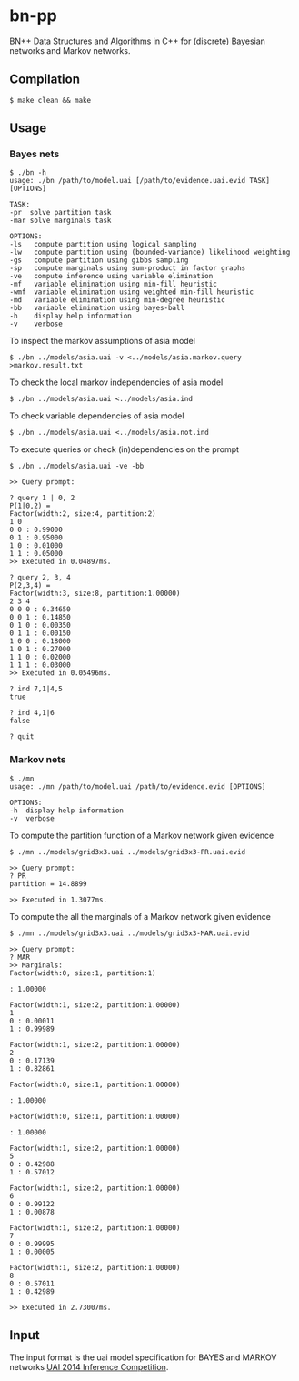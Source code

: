# bn-pp

BN++ Data Structures and Algorithms in C++ for (discrete) Bayesian networks and Markov networks.

## Compilation

```
$ make clean && make
```

## Usage

### Bayes nets

```
$ ./bn -h
usage: ./bn /path/to/model.uai [/path/to/evidence.uai.evid TASK] [OPTIONS]

TASK:
-pr	 solve partition task
-mar solve marginals task

OPTIONS:
-ls   compute partition using logical sampling
-lw   compute partition using (bounded-variance) likelihood weighting
-gs   compute partition using gibbs sampling
-sp   compute marginals using sum-product in factor graphs
-ve   compute inference using variable elimination
-mf   variable elimination using min-fill heuristic
-wmf  variable elimination using weighted min-fill heuristic
-md   variable elimination using min-degree heuristic
-bb   variable elimination using bayes-ball
-h    display help information
-v    verbose
```

To inspect the markov assumptions of asia model

```
$ ./bn ../models/asia.uai -v <../models/asia.markov.query >markov.result.txt
```

To check the local markov independencies of asia model

```
$ ./bn ../models/asia.uai <../models/asia.ind
```

To check variable dependencies of asia model

```
$ ./bn ../models/asia.uai <../models/asia.not.ind
```

To execute queries or check (in)dependencies on the prompt
```
$ ./bn ../models/asia.uai -ve -bb

>> Query prompt:

? query 1 | 0, 2
P(1|0,2) =
Factor(width:2, size:4, partition:2)
1 0
0 0 : 0.99000
0 1 : 0.95000
1 0 : 0.01000
1 1 : 0.05000
>> Executed in 0.04897ms.

? query 2, 3, 4
P(2,3,4) =
Factor(width:3, size:8, partition:1.00000)
2 3 4
0 0 0 : 0.34650
0 0 1 : 0.14850
0 1 0 : 0.00350
0 1 1 : 0.00150
1 0 0 : 0.18000
1 0 1 : 0.27000
1 1 0 : 0.02000
1 1 1 : 0.03000
>> Executed in 0.05496ms.

? ind 7,1|4,5
true

? ind 4,1|6
false

? quit
```

### Markov nets

```
$ ./mn
usage: ./mn /path/to/model.uai /path/to/evidence.evid [OPTIONS]

OPTIONS:
-h	display help information
-v	verbose
```

To compute the partition function of a Markov network given evidence
```
$ ./mn ../models/grid3x3.uai ../models/grid3x3-PR.uai.evid

>> Query prompt:
? PR
partition = 14.8899

>> Executed in 1.3077ms.
```

To compute the all the marginals of a Markov network given evidence
```
$ ./mn ../models/grid3x3.uai ../models/grid3x3-MAR.uai.evid

>> Query prompt:
? MAR
>> Marginals:
Factor(width:0, size:1, partition:1)

: 1.00000

Factor(width:1, size:2, partition:1.00000)
1
0 : 0.00011
1 : 0.99989

Factor(width:1, size:2, partition:1.00000)
2
0 : 0.17139
1 : 0.82861

Factor(width:0, size:1, partition:1.00000)

: 1.00000

Factor(width:0, size:1, partition:1.00000)

: 1.00000

Factor(width:1, size:2, partition:1.00000)
5
0 : 0.42988
1 : 0.57012

Factor(width:1, size:2, partition:1.00000)
6
0 : 0.99122
1 : 0.00878

Factor(width:1, size:2, partition:1.00000)
7
0 : 0.99995
1 : 0.00005

Factor(width:1, size:2, partition:1.00000)
8
0 : 0.57011
1 : 0.42989

>> Executed in 2.73007ms.
```

## Input

The input format is the uai model specification for BAYES and MARKOV networks [UAI 2014 Inference Competition](http://www.hlt.utdallas.edu/~vgogate/uai14-competition/).
